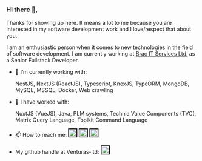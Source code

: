 ### Hi there 👋,
Thanks for showing up here. It means a lot to me because you are interested in my software development work and I love/respect that about you. 

I am an enthusiastic person when it comes to new technologies in the field of software development. I am currently working at [Brac IT Services Ltd.](https://www.bracits.com/) as a Senior Fullstack Developer.

- 🔭 I’m currently working with:

    NestJS, NextJS (ReactJS), Typescript, KnexJS, TypeORM, MongoDB, MySQL, MSSQL, Docker, Web crawling
- 🔭 I have worked with:

    NuxtJS (VueJS), Java, PLM systems, Technia Value Components (TVC), Matrix Query Language, Toolkit Command Language
<!-- - 🌱 I’m currently learning 
- 👯 I’m looking to collaborate on ...
- 🤔 I’m looking for help with ...
- 💬 Ask me about ... -->
- 📫 How to reach me:
    <a href="https://www.linkedin.com/in/tahmid-ali-879867ba/" target="_blank"><img src="https://brand.linkedin.com/content/dam/me/brand/en-us/brand-home/logos/In-Blue-Logo.png.original.png" 
alt="Tahmid's linkedin profile" width="20" height="20" border="2" /></a>
<a href="https://stackoverflow.com/users/2384960/tahmid-ali" target="_blank"><img src="https://cdn.sstatic.net/Sites/stackoverflow/Img/favicon.ico?v=ec617d715196" 
alt="Tahmid's stackoverflow profile" width="20" height="20" border="2" /></a>
<a href="https://www.facebook.com/tahmid.nips" target="_blank"><img src="https://cdn1.iconfinder.com/data/icons/logotypes/32/square-facebook-512.png" 
alt="Tahmid's facebook profile" width="20" height="20" border="2" /></a>

- My github handle at Venturas-ltd:
<a href="https://github.com/tahmid-venturas" target="_blank"><img src="https://cdn4.iconfinder.com/data/icons/miu-black-social-2/60/github-512.png" 
alt="Tahmid's official github profile" width="20" height="20" border="2" /></a>
